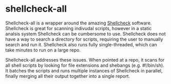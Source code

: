 # shellcheck-all

Shellcheck-all is a wrapper around the amazing
[Shellcheck](https://www.shellcheck.net/) software. Shellcheck is great for
scanning indivudal scripts, however in a static analsis system Shellcheck can
be cumbersome to use. Shellcheck does not have a way to search a directory for
scripts, requiring the user to manually search and run it. Shellcheck also runs
fully single-threaded, which can take minutes to run on a large repo.

Shellcheck-all addresses these issues. When pointed at a repo, it scans for all
shell scripts by looking for file extensions and shebangs (e.g. #!/bin/sh). It
batches the scripts and runs multiple instances of Shellcheck in parallel,
finally merging all their output together into a single report.
